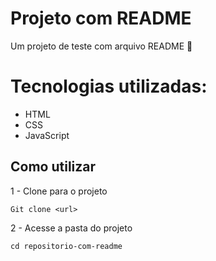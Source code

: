 # Projeto com README
Um projeto de teste com arquivo README 🚀

# Tecnologias utilizadas:
- HTML
- CSS
- JavaScript

## Como utilizar

1 - Clone para o projeto
```
Git clone <url>
```

2 - Acesse a pasta do projeto
```
cd repositorio-com-readme
```